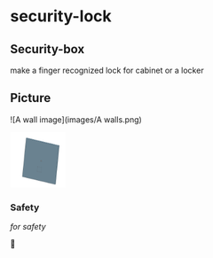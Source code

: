 # security-lock


## Security-box 

make a finger recognized lock for cabinet or a locker


## Picture

![A wall image](images/A walls.png)

<img src="images/a wall.png" alt="A wall image" width="100" height="100">



### Safety

*for safety*

:rocket:


